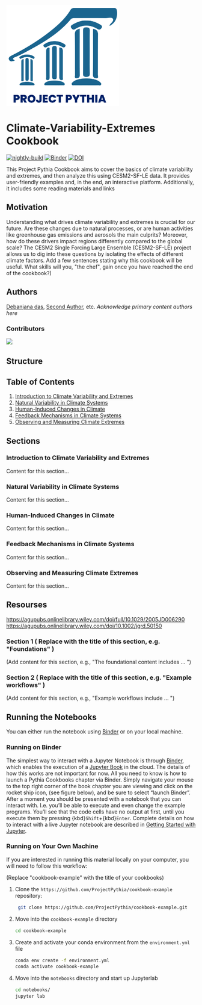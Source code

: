 <img src="thumbnail.png" alt="thumbnail" width="300"/>

# Climate-Variability-Extremes Cookbook

[![nightly-build](https://github.com/ProjectPythia/climate-variability-cookbook/actions/workflows/nightly-build.yaml/badge.svg)](https://github.com/ProjectPythia/climate-variability-cookbook/actions/workflows/nightly-build.yaml)
[![Binder](https://binder.projectpythia.org/badge_logo.svg)](https://binder.projectpythia.org/v2/gh/ProjectPythia/climate-variability-cookbook/main?labpath=notebooks)
[![DOI](https://zenodo.org/badge/475509405.svg)](https://zenodo.org/badge/latestdoi/475509405)

This Project Pythia Cookbook aims to cover the basics of climate variability and extremes, and then analyze this using CESM2-SF-LE data. It provides user-friendly examples and, in the end, an interactive platform. Additionally, it includes some reading materials and links

## Motivation

Understanding what drives climate variability and extremes is crucial for our future. Are these changes due to natural processes, or are human activities like greenhouse gas emissions and aerosols the main culprits? Moreover, how do these drivers impact regions differently compared to the global scale? The CESM2 Single Forcing Large Ensemble (CESM2-SF-LE) project allows us to dig into these questions by isolating the effects of different climate factors. 
Add a few sentences stating why this cookbook will be useful. What skills will you, "the chef", gain once you have reached the end of the cookbook?)

## Authors

[Debanjana das](@first-author), [Second Author](@second-author), etc. _Acknowledge primary content authors here_

### Contributors

<a href="https://github.com/ProjectPythia/climate-variability-cookbook/graphs/contributors">
  <img src="https://contrib.rocks/image?repo=ProjectPythia/climate-variability-cookbook" />
</a>

## Structure



## Table of Contents

1. [Introduction to Climate Variability and Extremes](#introduction-to-climate-variability-and-extremes)
2. [Natural Variability in Climate Systems](#natural-variability-in-climate-systems)
3. [Human-Induced Changes in Climate](#human-induced-changes-in-climate)
4. [Feedback Mechanisms in Climate Systems](#feedback-mechanisms-in-climate-systems)
5. [Observing and Measuring Climate Extremes](#observing-and-measuring-climate-extremes)

## Sections

### Introduction to Climate Variability and Extremes
Content for this section...

### Natural Variability in Climate Systems
Content for this section...

### Human-Induced Changes in Climate
Content for this section...

### Feedback Mechanisms in Climate Systems
Content for this section...

### Observing and Measuring Climate Extremes
Content for this section...


## Resourses
 https://agupubs.onlinelibrary.wiley.com/doi/full/10.1029/2005JD006290
 https://agupubs.onlinelibrary.wiley.com/doi/10.1002/jgrd.50150
 
### Section 1 ( Replace with the title of this section, e.g. "Foundations" )

(Add content for this section, e.g., "The foundational content includes ... ")

### Section 2 ( Replace with the title of this section, e.g. "Example workflows" )

(Add content for this section, e.g., "Example workflows include ... ")

## Running the Notebooks

You can either run the notebook using [Binder](https://binder.projectpythia.org/) or on your local machine.

### Running on Binder

The simplest way to interact with a Jupyter Notebook is through
[Binder](https://binder.projectpythia.org/), which enables the execution of a
[Jupyter Book](https://jupyterbook.org) in the cloud. The details of how this works are not
important for now. All you need to know is how to launch a Pythia
Cookbooks chapter via Binder. Simply navigate your mouse to
the top right corner of the book chapter you are viewing and click
on the rocket ship icon, (see figure below), and be sure to select
“launch Binder”. After a moment you should be presented with a
notebook that you can interact with. I.e. you’ll be able to execute
and even change the example programs. You’ll see that the code cells
have no output at first, until you execute them by pressing
{kbd}`Shift`\+{kbd}`Enter`. Complete details on how to interact with
a live Jupyter notebook are described in [Getting Started with
Jupyter](https://foundations.projectpythia.org/foundations/getting-started-jupyter.html).

### Running on Your Own Machine

If you are interested in running this material locally on your computer, you will need to follow this workflow:

(Replace "cookbook-example" with the title of your cookbooks)

1. Clone the `https://github.com/ProjectPythia/cookbook-example` repository:

   ```bash
    git clone https://github.com/ProjectPythia/cookbook-example.git
   ```

1. Move into the `cookbook-example` directory
   ```bash
   cd cookbook-example
   ```
1. Create and activate your conda environment from the `environment.yml` file
   ```bash
   conda env create -f environment.yml
   conda activate cookbook-example
   ```
1. Move into the `notebooks` directory and start up Jupyterlab
   ```bash
   cd notebooks/
   jupyter lab
   ```
